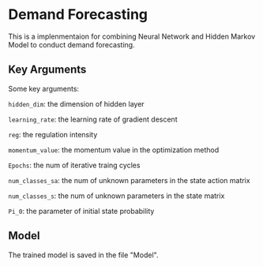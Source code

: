 # Demand Forecasting
This is a implenmentaion for combining Neural Network and Hidden Markov Model to conduct demand forecasting.


## Key Arguments
Some key arguments:

`hidden_dim`: the dimension of hidden layer

`learning_rate`: the learning rate of gradient descent

`reg`: the regulation intensity

`momentum_value`: the momentum value in the optimization method

`Epochs`: the num of iterative traing cycles

`num_classes_sa`: the num of unknown parameters in the state action matrix 

`num_classes_s`: the num of unknown parameters in the state matrix 

`Pi_0`: the parameter of initial state probability



## Model
The trained model is saved in the file "Model".
